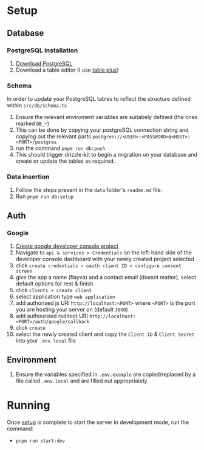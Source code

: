 # Setup

## Database

### PostgreSQL installation

1. [Download PostgreSQL](https://www.postgresql.org/download/)
1. Download a table editor (I use [table plus](https://tableplus.com/download))

### Schema

In order to update your PostgreSQL tables to reflect the structure defined within `src/db/schema.ts`

1. Ensure the relevant enviroment variables are suitabely defined (the ones marked `DB_*`)
1. This can be done by copying your postgreSQL connection string and copying out the relevant parts `postgres://<USER>:<PASSWORD>@<HOST>:<PORT>/postgres`
1. run the command `pnpm run db:push`
1. This should trigger drizzle-kit to begin a migration on your database and create or update the tables as required.

### Data insertion

1. Follow the steps present in the `data` folder's `readme.md` file.
2. Run `pnpm run db:setup`

## Auth

### Google

1. [Create google developer console project](https://console.cloud.google.com/projectcreate)
1. Navigate to `api & services > Credentials` on the left-hand side of the developer console dashboard with your newly created project selected
1. click `create credentials > oauth client ID > configure consent screen`
1. give the app a name (flayva) and a contact email (doesnt matter), select default options for rest & finish
1. click `clients > create client`
1. select application type `web application`
1. add authorised js URI `http://localhost:<PORT>` where `<PORT>` is the port you are hosting your server on (default `3000`)
1. add authoursied redirect URI `http://localhost:<PORT>/auth/google/callback`
1. click `create`
1. select the newly created client and copy the `Client ID` & `Client Secret` into your `.env.local` file

## Environment

1. Ensure the variables specified in `.env.example` are copied/replaced by a file called `.env.local` and are filled out appropriately.

# Running

Once [setup](#setup) is complete to start the server in development mode, run the command:

- `pnpm run start:dev`
